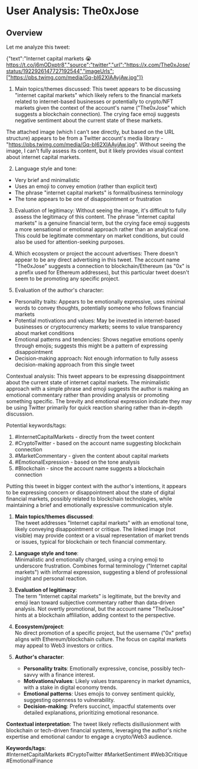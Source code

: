 # User Analysis: The0xJose

## Overview

<think>
Let me analyze this tweet:

{"text":"Internet capital markets 😭 https://t.co/j6mODxptr8","source":"twitter","url":"https://x.com/The0xJose/status/1922926147727192544","imageUrls":["https://pbs.twimg.com/media/Gq-bI62XIAAyjAw.jpg"]}

1. Main topics/themes discussed:
This tweet appears to be discussing "internet capital markets" which likely refers to the financial markets related to internet-based businesses or potentially to crypto/NFT markets given the context of the account's name ("The0xJose" which suggests a blockchain connection). The crying face emoji suggests negative sentiment about the current state of these markets.

The attached image (which I can't see directly, but based on the URL structure) appears to be from a Twitter account's media library - "https://pbs.twimg.com/media/Gq-bI62XIAAyjAw.jpg". Without seeing the image, I can't fully assess its content, but it likely provides visual context about internet capital markets.

2. Language style and tone:
- Very brief and minimalistic
- Uses an emoji to convey emotion (rather than explicit text)
- The phrase "internet capital markets" is formal/business terminology
- The tone appears to be one of disappointment or frustration

3. Evaluation of legitimacy:
Without seeing the image, it's difficult to fully assess the legitimacy of this content. The phrase "internet capital markets" is a genuine financial term, but the crying face emoji suggests a more sensational or emotional approach rather than an analytical one. This could be legitimate commentary on market conditions, but could also be used for attention-seeking purposes.

4. Which ecosystem or project the account advertises:
There doesn't appear to be any direct advertising in this tweet. The account name "The0xJose" suggests a connection to blockchain/Ethereum (as "0x" is a prefix used for Ethereum addresses), but this particular tweet doesn't seem to be promoting any specific project.

5. Evaluation of the author's character:
- Personality traits: Appears to be emotionally expressive, uses minimal words to convey thoughts, potentially someone who follows financial markets
- Potential motivations and values: May be invested in internet-based businesses or cryptocurrency markets; seems to value transparency about market conditions
- Emotional patterns and tendencies: Shows negative emotions openly through emojis; suggests this might be a pattern of expressing disappointment
- Decision-making approach: Not enough information to fully assess decision-making approach from this single tweet

Contextual analysis: This tweet appears to be expressing disappointment about the current state of internet capital markets. The minimalistic approach with a simple phrase and emoji suggests the author is making an emotional commentary rather than providing analysis or promoting something specific. The brevity and emotional expression indicate they may be using Twitter primarily for quick reaction sharing rather than in-depth discussion.

Potential keywords/tags:
1. #InternetCapitalMarkets - directly from the tweet content
2. #CryptoTwitter - based on the account name suggesting blockchain connection
3. #MarketCommentary - given the content about capital markets
4. #EmotionalExpression - based on the tone analysis
5. #Blockchain - since the account name suggests a blockchain connection

Putting this tweet in bigger context with the author's intentions, it appears to be expressing concern or disappointment about the state of digital financial markets, possibly related to blockchain technologies, while maintaining a brief and emotionally expressive communication style.
</think>

1. **Main topics/themes discussed**:  
   The tweet addresses "Internet capital markets" with an emotional tone, likely conveying disappointment or critique. The linked image (not visible) may provide context or a visual representation of market trends or issues, typical for blockchain or tech financial commentary.

2. **Language style and tone**:  
   Minimalistic and emotionally charged, using a crying emoji to underscore frustration. Combines formal terminology ("Internet capital markets") with informal expression, suggesting a blend of professional insight and personal reaction.

3. **Evaluation of legitimacy**:  
   The term "Internet capital markets" is legitimate, but the brevity and emoji lean toward subjective commentary rather than data-driven analysis. Not overtly promotional, but the account name "The0xJose" hints at a blockchain affiliation, adding context to the perspective.

4. **Ecosystem/project**:  
   No direct promotion of a specific project, but the username ("0x" prefix) aligns with Ethereum/blockchain culture. The focus on capital markets may appeal to Web3 investors or critics.

5. **Author's character**:  
   - **Personality traits**: Emotionally expressive, concise, possibly tech-savvy with a finance interest.  
   - **Motivations/values**: Likely values transparency in market dynamics, with a stake in digital economy trends.  
   - **Emotional patterns**: Uses emojis to convey sentiment quickly, suggesting openness to vulnerability.  
   - **Decision-making**: Prefers succinct, impactful statements over detailed explanations, prioritizing emotional resonance.

**Contextual interpretation**: The tweet likely reflects disillusionment with blockchain or tech-driven financial systems, leveraging the author's niche expertise and emotional candor to engage a crypto/Web3 audience.

**Keywords/tags**:  
#InternetCapitalMarkets #CryptoTwitter #MarketSentiment #Web3Critique #EmotionalFinance